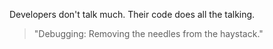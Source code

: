 Developers don't talk much.
Their code does all the talking.

> "Debugging: Removing the needles from the haystack."
